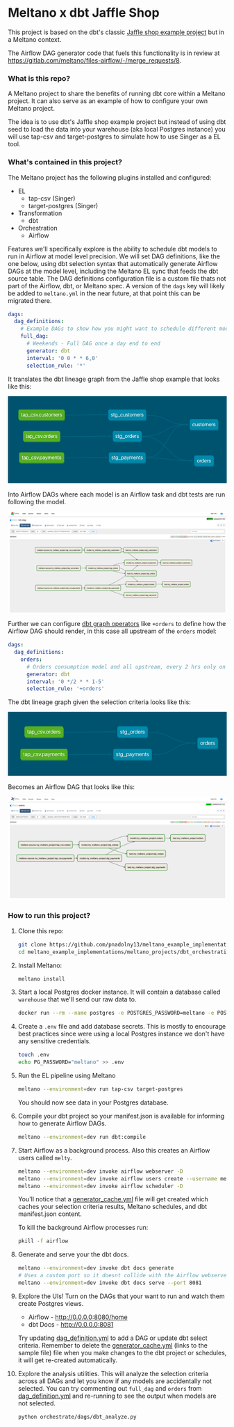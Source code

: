# Meltano x dbt Jaffle Shop

This project is based on the dbt's classic [Jaffle shop example project](https://github.com/dbt-labs/jaffle_shop) but in a Meltano context.

The Airflow DAG generator code that fuels this functionality is in review at https://gitlab.com/meltano/files-airflow/-/merge_requests/8.

### What is this repo?

A Meltano project to share the benefits of running dbt core within a Meltano project.
It can also serve as an example of how to configure your own Meltano project.

The idea is to use dbt's Jaffle shop example project but instead of using dbt seed to load the data into your warehouse (aka local Postgres instance) you will use tap-csv and target-postgres to simulate how to use Singer as a EL tool.

### What's contained in this project?

The Meltano project has the following plugins installed and configured:

- EL
    - tap-csv (Singer)
    - target-postgres (Singer)
- Transformation
    - dbt
- Orchestration
    - Airflow


Features we'll specifically explore is the ability to schedule dbt models to run in Airflow at model level precision.
We will set DAG definitions, like the one below, using dbt selection syntax that automatically generate Airflow DAGs at the model level, including the Meltano EL sync that feeds the dbt source table. The DAG definitions configuration file is a custom file thats not part of the Airflow, dbt, or Meltano spec. A version of the `dags` key will likely be added to `meltano.yml` in the near future, at that point this can be migrated there.

```yaml
dags:
  dag_definitions:
    # Example DAGs to show how you might want to schedule different models in a more precise way
    full_dag:
      # Weekends - Full DAG once a day end to end
      generator: dbt
      interval: '0 0 * * 6,0'
      selection_rule: '*'
```

It translates the dbt lineage graph from the Jaffle shop example that looks like this:

![dbt_docs_lineage](./screenshots/dbt_docs_lineage.png)


Into Airflow DAGs where each model is an Airflow task and dbt tests are run following the model.

![airflow_full_dag](./screenshots/airflow_full_dag.png)


Further we can configure [dbt graph operators](https://docs.getdbt.com/reference/node-selection/graph-operators) like `+orders` to define how the Airflow DAG should render, in this case all upstream of the `orders` model:

```yaml
dags:
  dag_definitions:
    orders:
      # Orders consumption model and all upstream, every 2 hrs only on weekdays
      generator: dbt
      interval: '0 */2 * * 1-5'
      selection_rule: '+orders'
```

The dbt lineage graph given the selection criteria looks like this:

![dbt_docs_lineage_orders](./screenshots/dbt_docs_lineage_orders.png)

Becomes an Airflow DAG that looks like this:

![airflow_orders](./screenshots/airflow_orders.png)

### How to run this project?

1. Clone this repo:

    ```bash
    git clone https://github.com/pnadolny13/meltano_example_implementations.git
    cd meltano_example_implementations/meltano_projects/dbt_orchestration/
    ```

1. Install Meltano:

    ```bash
    meltano install
    ```

1. Start a local Postgres docker instance.
It will contain a database called `warehouse` that we'll send our raw data to.

    ```bash
    docker run --rm --name postgres -e POSTGRES_PASSWORD=meltano -e POSTGRES_USER=meltano -e POSTGRES_DB=warehouse -d -p 5432:5432 postgres
    ```

1. Create a `.env` file and add database secrets. This is mostly to encourage best practices since were using a local Postgres instance we don't have any sensitive credentials.

    ```bash
    touch .env
    echo PG_PASSWORD="meltano" >> .env
    ```

1. Run the EL pipeline using Meltano

    ```bash
    meltano --environment=dev run tap-csv target-postgres
    ```

    You should now see data in your Postgres database.

1. Compile your dbt project so your manifest.json is available for informing how to generate Airflow DAGs.

    ```bash
    meltano --environment=dev run dbt:compile
    ```

1. Start Airflow as a background process.
Also this creates an Airflow users called `melty`.

    ```bash
    meltano --environment=dev invoke airflow webserver -D
    meltano --environment=dev invoke airflow users create --username melty --firstname melty --lastname meltano --role Admin --password melty --email melty@meltano.com
    meltano --environment=dev invoke airflow scheduler -D
    ```

    You'll notice that a [generator_cache.yml](./orchestrate/sample.generator_cache.yml) file will get created which caches your selection criteria results, Meltano schedules, and dbt manifest.json content.

    To kill the background Airflow processes run:

    ```bash
    pkill -f airflow
    ```

1. Generate and serve your the dbt docs.

    ```bash
    meltano --environment=dev invoke dbt docs generate
    # Uses a custom port so it doesnt collide with the Airflow webserver
    meltano --environment=dev invoke dbt docs serve --port 8081
    ```

1. Explore the UIs! Turn on the DAGs that your want to run and watch them create Postgres views.

    - Airflow - http://0.0.0.0:8080/home
    - dbt Docs - http://0.0.0.0:8081

    Try updating [dag_definition.yml](./orchestrate/dag_definition.yml) to add a DAG or update dbt select criteria.
    Remember to delete the [generator_cache.yml](./orchestrate/sample.generator_cache.yml) (links to the sample file) file when you make changes to the dbt project or schedules, it will get re-created automatically.

1. Explore the analysis utilities.
This will analyze the selection criteria across all DAGs and let you know if any models are accidentally not selected.
You can try commenting out `full_dag` and `orders` from [dag_definition.yml](./orchestrate/dag_definition.yml) and re-running to see the output when models are not selected.

    ```bash
    python orchestrate/dags/dbt_analyze.py
    ```
